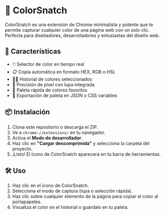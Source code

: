 # 🎨 ColorSnatch

ColorSnatch es una extensión de Chrome minimalista y potente que te permite capturar cualquier color de una página web con un solo clic. Perfecta para diseñadores, desarrolladores y entusiastas del diseño web.

## 🚀 Características

- 🖱️ Selector de color en tiempo real
- 📋 Copia automática en formato HEX, RGB o HSL
- 🕵️‍♀️ Historial de colores seleccionados
- 🎯 Precisión de píxel con lupa integrada
- 🌈 Paleta rápida de colores favoritos
- 💾 Exportación de paleta en JSON o CSS variables

## 📦 Instalación

1. Clona este repositorio o descarga el ZIP.
2. Ve a `chrome://extensions/` en tu navegador.
3. Activa el **Modo de desarrollador**.
4. Haz clic en **"Cargar descomprimida"** y selecciona la carpeta del proyecto.
5. ¡Listo! El ícono de ColorSnatch aparecerá en tu barra de herramientas.

## 🛠️ Uso

1. Haz clic en el ícono de ColorSnatch.
2. Selecciona el modo de captura (lupa o selección rápida).
3. Haz clic sobre cualquier elemento de la página para copiar el color al portapapeles.
4. Visualiza el color en el historial o guárdalo en tu paleta.
